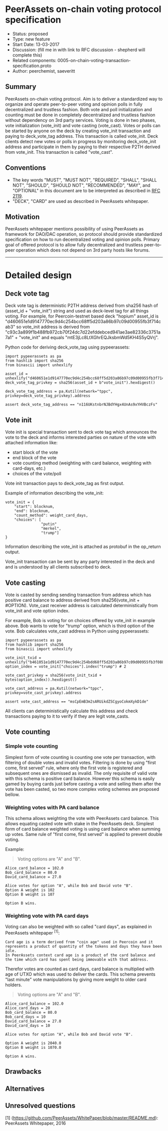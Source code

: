 # PeerAssets on-chain voting protocol specification

- Status: proposed
- Type: new feature
- Start Date: 13-03-2017
- Discussion: (fill me in with link to RFC discussion - shepherd will complete this)
- Related components: 0005-on-chain-voting-transaction-specification.proto
- Author: peerchemist, saeveritt

## Summary

PeerAssets on-chain voting protocol.
Aim is to deliver a standardized way to organize and operate peer-to-peer voting and opinion polls in fully decentralized and trustless fashion. Both vote and poll initialization and counting must be done in completely decentralized and trustless fashion without dependency on 3rd party services.
Voting is done in two phases, vote initialization (vote_init) and vote casting (vote_cast). 
Votes or polls can be started by anyone on the deck by creating vote_init transaction and paying to deck_vote_tag address. This transaction is called vote_init.
Deck clients detect new votes or polls in progress by monitoring deck_vote_init address and participate in them by paying to their respective P2TH derived from vote_init. This transaction is called "vote_cast".

## Conventions
- The key words "MUST", "MUST NOT", "REQUIRED", "SHALL", "SHALL NOT", "SHOULD", "SHOULD NOT", "RECOMMENDED", "MAY", and "OPTIONAL" in this document are to be interpreted as described in [RFC 2119](http://tools.ietf.org/html/rfc2119).
- "DECK", "CARD" are used as described in PeerAssets whitepaper.

## Motivation

PeerAssets whitepaper mentions possibility of using PeerAssets as framework for DAO/DAC operation, so protocol should provide standardized specification on how to run decentralized voting and opinion polls. Primary goal of offered protocol is to allow fully decentralized and trustless peer-to-peer operation which does not depend on 3rd party hosts like forums.

_______

# Detailed design

## Deck vote tag

Deck vote tag is deterministic P2TH address derived from sha256 hash of (asset_id + "vote_init") string and used as deck-level tag for all things voting.
For example, for Peercoin-testnet based deck "hopium" asset_id is "d460651e1d9147770ec9d4c254bcc68ff5d203a86b97c09d00955fb3f714cab3" so vote_init address is derived from "c93c3a899f1b488fb972cb70f24dc7d22efddebced941ae3ae82336c3751a7a1" + "vote_init" and equals "mtE3jLc8LtXGhrEQJksbmWd5KH4S5yQVrj".

Python code for deriving deck_vote_tag using pypeerassets:

```
import pypeerassets as pa
from hashlib import sha256
from binascii import unhexlify

asset_id = unhexlify("d460651e1d9147770ec9d4c254bcc68ff5d203a86b97c09d00955fb3f714cab3")
deck_vote_tag_privkey = sha256(asset_id + b"vote_init").hexdigest()

deck_vote_tag_address = pa.Kutil(network="tppc", privkey=deck_vote_tag_privkey).address

assert deck_vote_tag_address == "n116UKstnbrNJBdYHgx4UnAs9xYHVBczFs"
```

## Vote init

Vote init is special transaction sent to deck vote tag which announces the vote to the deck and informs interested parties on nature of the vote with attached information like:

* start block of the vote
* end block of the vote
* vote counting method (weighting with card balance, weighting with card-days, etc.)
* choices of the vote/poll

Vote init transaction pays to deck_vote_tag as first output.

Example of information describing the vote_init:

```
vote_init = {
    "start": blocknum,
    "end": blocknum,
    "count_method": weight_card_days,
    "choices": [
                "putin"
                "merkel",
                "trump"]
}
```

Information describing the vote_init is attached as protobuf in the op_return output.

Vote_init transaction can be sent by any party interested in the deck and and is understood by all clients subscribed to deck.


## Vote casting

Vote is casted by sending sending transaction from address which has positive card balance to address derived from sha256(vote_init + #OPTION).
Vote_cast receiver address is calculated deterministically from vote_init and vote option index.

For example, Bob is voting for on choices offered by vote_init in example above. Bob wants to vote for "trump" option, which is third option of the vote.
Bob calculates vote_cast address in Python using pypeerassets:

```
import pypeerassets as pa
from hashlib import sha256
from binascii import unhexlify

vote_init_txid = unhexlify("b461051e1d9147770ec9d4c254bdd68ff5d203a86b97c09d00955fb3f088cab3")
option_index = vote_init["choices"].index("trump") # 2

vote_cast_privkey = sha256(vote_init_txid + bytes(option_index)).hexdigest()

vote_cast_address = pa.Kutil(network="tppc", privkey=vote_cast_privkey).address

assert vote_cast_address == "msCpEmB3m2sARUikdZSCgyoCokmXykD1de"

```

All clients can deterministically calculate this address and check transactions paying to it to verify if they are legit vote_casts.


## Vote counting

### Simple vote counting

Simplest form of vote counting is counting one vote per transaction, with filtering of double votes and invalid votes. Filtering is done by using "first come, first served" rule, where only the first vote is registered and subsequent ones are dismissed as invalid.
The only requisite of valid vote with this schema is positive card balance. However this schema is easily gamed by buying cards just before casting a vote and selling them after the vote has been casted, so two more complex voting schemes are proposed bellow.

### Weighting votes with PA card balance

This schema allows weighting the vote with PeerAssets card balance. This allows equating casted vote with stake in the PeerAssets deck.
Simplest form of card balance weighted voting is using card balance when summing up votes. Same rule of "first come, first served" is applied to prevent double voting.

Example:

> Voting options are "A" and "B".

    Alice_card_balance = 102.0
    Bob_card_balance = 80.0
    David_card_balance = 27.0

    Alice votes for option "A", while Bob and David vote "B".
    Option A weight is 102
    Option B weight is 107

    Option B wins.


### Weighting vote with PA card days

Voting can also be weighted with so called "card days", as explained in PeerAssets whitepaper <sup>[1]</sup>:
```
Card age is a term derived from "coin age" used in Peercoin and it represents a product of quantity of the tokens and days they have been idle.
In PeerAssets context card age is a product of the card balance and the time which card has spent being immovable with that address.
```
Therefor votes are counted as card days, card balance is multiplied with age of UTXO which was used to deliver the cards.
This schema prevents "last minute" vote manipulations by giving more weight to older card holders.

> Voting options are "A" and "B".

    Alice_card_balance = 102.0
    Alice_card_days = 20
    Bob_card_balance = 80.0
    Bob_card_days = 10
    David_card_balance = 27.0
    David_card_days = 10

    Alice votes for option "A", while Bob and David vote "B".

    Option A weight is 2040.0
    Option B weight is 1070.0

    Option A wins.


## Drawbacks

## Alternatives

## Unresolved questions

<!-- References -->

[1] (https://github.com/PeerAssets/WhitePaper/blob/master/README.md): PeerAssets Whitepaper, 2016
